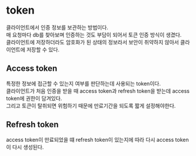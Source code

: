 # token
클라이언트에서 인증 정보를 보관하는 방법이다.  
매 요청마다 db를 찾아보며 인증하는 것도 부담이 되어서 토큰 인증 방식이 생겼다.  
클라이언트에 저장하더라도 암호화가 된 상태의 정보라서 보안이 취약하지 않아서 클라이언트에 저장할 수 있다.  

## Access token
특정한 정보에 접근할 수 있는지 여부를 판단하는데 사용되는 token이다.  
클라이언트가 처음 인증을 받을 때 access token과 refresh token을 받는데 access token에 권한이 담겨있다.  
그리고 토큰이 탈취되면 위험하기 때문에 만료기간을 되도록 짧게 설정해야한다.

## Refresh token 
access token이 만료되었을 떄 refresh token이 있는지에 따라 다시 access token이 다시 생성된다.